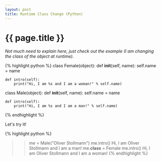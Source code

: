 ```yaml
---
layout: post
title: Runtime Class Change (Python)
---
```


{{ page.title }}
================

*Not much need to explain here, just check out the example (I am changing the class of the object at runtime).*

{% highlight python %}
class Female(object):
    def __init__(self, name):
        self.name = name

    def intro(self):
        print("Hi, I am %s and I am a woman!" % self.name)

class Male(object):
    def __init__(self, name):
         self.name = name

    def intro(self):
        print("Hi, I am %s and I am a man!" % self.name)
{% endhighlight %}
                                                       
Let's try it!

{% highlight python %}
>> me = Male("Oliver Stollmann")
>> me.intro()
Hi, I am Oliver Stollmann and I am a man!
>> me.__class__ = Female
>> me.intro()
Hi, I am Oliver Stollmann and I am a woman!
{% endhighlight %}